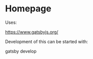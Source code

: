 # Homepage

Uses:

https://www.gatsbyjs.org/

Development of this can be started with:

  gatsby develop
